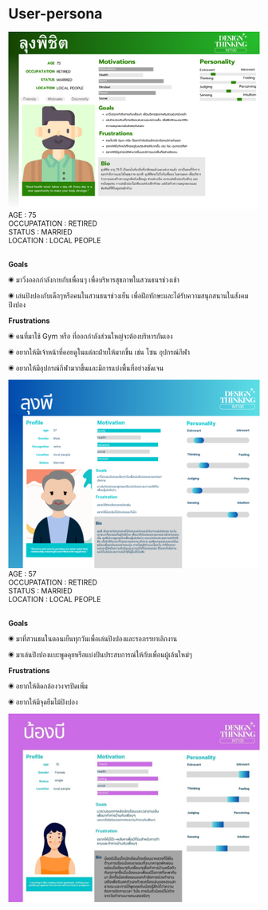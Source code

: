 # **User-persona**
<img src="../IMG/Age (1).png">
AGE           : 75 <br />
OCCUPATATION  : RETIRED <br />
STATUS        : MARRIED <br />
LOCATION      : LOCAL PEOPLE <br />
<br />

**Goals**


◉ มาวิ่งออกกำลังกายกับเพื่อนๆ เพื่อบริหารสุขภาพในสวนธนฯช่วงเช้า

◉ เล่นปิงปองกับเด็กๆหรือคนในสวนธนฯช่วงเย็น เพื่อฝึกทักษะและได้รับความสนุกสนานในสังคมปิงปอง

**Frustrations**

◉ คนที่มาใช้ Gym หรือ ที่ออกกำลังส่วนใหญ่จะต้องบริหารกันเอง

◉ อยากให้มีเจ้าหน้าที่คอยดูในแต่ละฝ่ายให้มากขึ้น เช่น โซน อุปกรณ์กีฬา

◉ อยากให้มีอุปกรณ์กีฬามากขึ้นและมีการแบ่งพื้นที่อย่างชัดเจน

<img src="../IMG/ลุงพี1.png">
AGE           : 57 <br />
OCCUPATATION  : RETIRED <br />
STATUS        : MARRIED <br />
LOCATION      : LOCAL PEOPLE <br />
<br />

**Goals**


◉ มาที่สวนธนในตอนเย็นทุกวันเพื่อเล่นปิงปองและรอภรรยาเลิกงาน

◉ มาเล่นปิงปองแบะพูดคุยหรือแบ่งปันประสบการณ์ให้กับเพื่อนผู้เล้นใหม่ๆ

**Frustrations**

◉ อยากให้ติดกล้องวงจรปิดเพิ่ม

◉ อยากให้มีจุดยืมไม้ปิงปอง

<img src="../IMG/nong B.jpg">
